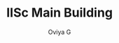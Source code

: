 ---
#YAML part
layout: post
title: IISc Main Building
author: Oviya G
description: "Hopes, dreams and sleeplessness, place where it all began"
categories: pictures
image: "/blog/assets/images/Pictures/IISc_Main_Building-Oviya _G.jpg"
---